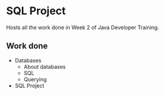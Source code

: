 # SQL Project

Hosts all the work done in Week 2 of Java Developer Training.

## Work done

- Databases
	- About databases
	- SQL 
	- Querying
- SQL Project

